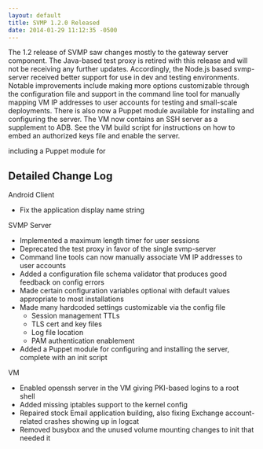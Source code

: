 ```yaml
---
layout: default
title: SVMP 1.2.0 Released
date: 2014-01-29 11:12:35 -0500
---
```


The 1.2 release of SVMP saw changes mostly to the gateway server component. The Java-based test proxy is retired with this release and will not be receiving any further updates. Accordingly, the Node.js based svmp-server received better support for use in dev and testing environments. Notable improvements include making more options customizable through the configuration file and support in the command line tool for manually mapping VM IP addresses to user accounts for testing and small-scale deployments. There is also now a Puppet module available for installing and configuring the server. The VM now contains an SSH server as a supplement to ADB. See the VM build script for instructions on how to embed an authorized keys file and enable the server.

 including a Puppet module for  

## Detailed Change Log

Android Client

* Fix the application display name string

SVMP Server

* Implemented a maximum length timer for user sessions
* Deprecated the test proxy in favor of the single svmp-server
* Command line tools can now manually associate VM IP addresses to user accounts
* Added a configuration file schema validator that produces good feedback on config errors
* Made certain configuration variables optional with default values appropriate to most installations
* Made many hardcoded settings customizable via the config file
    * Session management TTLs
    * TLS cert and key files
    * Log file location
    * PAM authentication enablement
* Added a Puppet module for configuring and installing the server, complete with an init script

VM

* Enabled openssh server in the VM giving PKI-based logins to a root shell
* Added missing iptables support to the kernel config
* Repaired stock Email application building, also fixing Exchange account-related crashes showing up in logcat
* Removed busybox and the unused volume mounting changes to init that needed it
